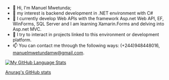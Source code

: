 - 👋 Hi, I'm Manuel Mwetunda;
- 👀 my interest is backend development in .NET environment with C#
- 🌱 I currently develop Web APIs with the framework Asp.net Web API, EF, WinForms, SQL Server and I am learning Xamarin.Forms and delving into Asp.net MVC.
- 💞️ I try to interact in projects linked to this environment or development platform.
- 📫 You can contact me through the following ways: (+244)948448016, manuelmwetundamw@gmail.com.

<!---
Mwetunda/Mwetunda is a ✨ special ✨ repository because its `README.md` (this file) appears on your GitHub profile.
You can click the Preview link to take a look at your changes.
--->
[![My GitHub Language Stats](https://github-readme-stats.vercel.app/api/top-langs/?username=Mwetunda&langs_count=5&theme=tokyonight)]()

[Anurag's GitHub stats](https://github-readme-stats.vercel.app/api?username=Mwetunda&show_icons=true)
